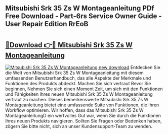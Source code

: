 ## Mitsubishi Srk 35 Zs W Montageanleitung PDf Free Download - Part-6rs Service Owner Guide - User Repair Edition RrEoB

# <h2><a href="http://df7g383.blite.top/?on=Mitsubishi+Srk+35+Zs+W+Montageanleitung">🔗Download 👉🔴 Mitsubishi Srk 35 Zs W Montageanleitung</a></h2>

[![Mitsubishi Srk 35 Zs W Montageanleitung new download](https://i.imgur.com/lujVjoI.png)](http://df7g383.blite.top/?on=Mitsubishi+Srk+35+Zs+W+Montageanleitung)
Entdecken Sie die Welt von Mitsubishi Srk 35 Zs W Montageanleitung mit diesem umfassenden Benutzerhandbuch, das alle Aspekte der Merkmale und Funktionen des Produkts abdeckt. Machen Sie sich vertraut Bevor Sie beginnen, Nehmen Sie sich einen Moment Zeit, um sich mit den Funktionen und Fähigkeiten Ihres neuen Mitsubishi Srk 35 Zs W Montageanleitung vertraut zu machen. Dieses bemerkenswerte Mitsubishi Srk 35 Zs W Montageanleitung bietet eine umfassende Suite von Funktionen, die Ihren Workflow optimieren. Wir hoffen, dass das Mitsubishi Srk 35 Zs W MontageanleitungD ein wertvolles Gut war, wenn Sie durch die Funktionen Ihres neuen Produkts navigieren. Sollten Sie Fragen oder Bedenken haben, zögern Sie bitte nicht, sich an unser Kundensupport-Team zu wenden.
